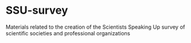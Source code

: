 # SSU-survey
Materials related to the creation of the Scientists Speaking Up survey of scientific societies and professional organizations
